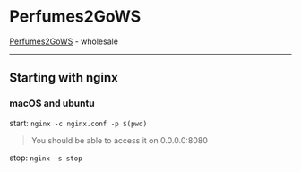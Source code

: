 # Perfumes2GoWS

[Perfumes2GoWS](http://www.perfumes2go.net) - wholesale

---


## Starting with nginx

### macOS and ubuntu

start: `nginx -c nginx.conf -p $(pwd)`

> You should be able to access it on 0.0.0.0:8080

stop: `nginx -s stop`
